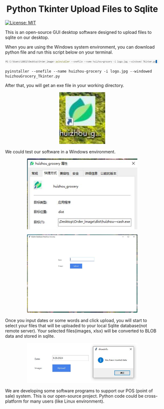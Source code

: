 <div align="center">
  <h1 align = "center">Python Tkinter Upload Files to Sqlite</h1>
</div>

[![License: MIT](https://cdn.prod.website-files.com/5e0f1144930a8bc8aace526c/65dd9eb5aaca434fac4f1c34_License-MIT-blue.svg)](/LICENSE)

This is an open-source GUI desktop software designed to upload files to sqlite on our desktop.

When you are using the Windows system environment, you can download python file and run this script below on your terminal.

<p align="center">
  <img src="screenshot/output_windows_exe.JPG" width="850" alt="accessibility text">
</p>

```shell
pyinstaller --onefile --name huizhou-grocery -i logo.jpg --windowed huizhouGrocery_Tkinter.py
```


After that, you will get an exe file in your working directory.


<p align="center">
  <img src="screenshot/window_exe.JPG" width="150" title="hover text">
</p>

We could test our software in a Windows environment.

<p align="center">
  <img src="screenshot/windows_exe_intro.JPG" width="360" title="hover text">
</p>

<p align="center">
  <img src="screenshot/windows_huizhou_grocery.JPG" width="360" title="hover text">
</p>

Once you input dates or some words and click upload, you will start to select your files that will be uploaded to your local Sqlite database(not remote server). Your selected files(images, xlsx) will be converted to BLOB data and stored in sqlite.

<p align="center">
  <img src="screenshot/insertDateTo_Sqlite.JPG" width="360" title="hover text">
</p>

We are developing some software programs to support our POS (point of sale) system. This is our open-source project. Python code could be cross-platform for many users (like Linux environment).


